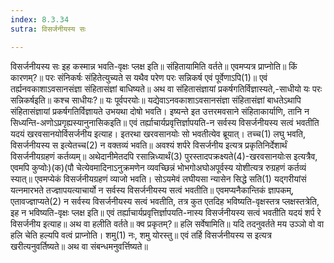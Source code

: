 ```yaml
---
index: 8.3.34
sutra: विसर्जनीयस्य सः

---
```

 विसर्जनीयस्य सः इह कस्मान्न भवति-वृक्षः प्लक्ष इति॥ संहितायामिति वर्तते॥ एवमप्यत्र प्राप्नोति॥ किं कारणम्?॥ परः संनिकर्षः संहितेत्युच्यते स यथैव परेण परः सन्निकर्ष एवं पूर्वेणाऽपि(1)॥ एवं तर्ह्यनवकाशाऽवसानसंज्ञा संहितासंज्ञां बाधिष्यते॥ अथ वा संहितासंज्ञायां प्रकर्षगतिर्विज्ञास्यते,-साधीयो यः परः सन्निकर्षइति॥ कश्च साधीयः?॥ यः पूर्वपरयोः॥ यद्येवाऽनवकाशाऽवसानसंज्ञा संहितासंज्ञां बाधतेऽथापि संहितासंज्ञायां प्रकर्षगतिर्विज्ञायते उभयथा दोषो भवति। इष्यन्ते इत उत्तरमवसाने संहिताकार्याणि, तानि न सिध्यन्ति-अणोऽप्रगृह्यस्यानुनासिकइति॥ एवं तर्ह्याचार्यप्रवृत्तिर्ज्ञापयति-न सर्वस्य विसर्जनीयस्य सत्वं भवतीति यदयं खरवसानयोर्विसर्जनीय इत्याह। इतरथा खरवसानयोः सो भवतीत्येव ब्रूयात्। तच्च(1) लघु भवति, विसर्जनीयस्य स इत्येतच्च(2) न वक्तव्यं भवति॥ अवश्यं शर्परे विसर्जनीय इत्यत्र प्रकृतिनिर्देशार्थं विसर्जनीयग्रहणं कर्तव्यम्॥ अथेदानीमेतदपि रसान्निध्यार्थं(3) पुरस्तादपक्रक्ष्यते(4)-खरवसानयोःस इत्यत्रैव, एवमपि कुप्वोः)(क)(पौ चेत्येवमादिनाऽनुक्रमणेन व्यवच्छिन्नं भोभगोअघोअपूर्वस्य योशीत्यत्र रुग्रहणं कर्तव्यं स्यात्॥ एवमप्येकं विसर्जनीयग्रहणं व्याजो भवति। सोऽयमेवं लघीयसा न्यासेन सिद्धे सति(1) यद्गरीयांसं यत्नमारभते तज्ज्ञापयत्याचार्यो न सर्वस्य विसर्जनीयस्य सत्वं भवतीति॥ एवमप्यनैकान्तिकं ज्ञापकम्, एतावज्ज्ञाप्यते(2) न सर्वस्य विसर्जनीयस्य सत्वं भवतीति, तत्र कुत एतदिह भविष्यति-वृक्षस्तत्र प्लक्षस्तत्रेति, इह न भविष्यति-वृक्षः प्लक्ष इति॥ एवं तर्ह्याचार्यप्रवृत्तिर्ज्ञापयति-नास्य विसर्जनीयस्य सत्वं भवतीति यदयं शर्प रे विसर्जनीय इत्याह॥ अथ वा हलीति वर्तते॥ क्व प्रकृतम्?॥ हलि सर्वेषामिति॥ यदि तदनुवर्तते मय उञ्ञो वो वा हलि चेति हल्यपि वत्वं प्राप्नोति। शमु(1) नः, शमु योरस्तु॥ एवं तर्हि विसर्जनीयस्य स इत्यत्र खरीत्यनुवर्तिष्यते॥ अथ वा संबन्धमनुवर्त्तिष्यते॥ 